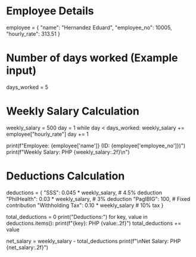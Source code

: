 # Employee Details
employee = {
    "name": "Hernandez Eduard",
    "employee_no": 10005,
    "hourly_rate": 313.51
}

# Number of days worked (Example input)
days_worked = 5  

# Weekly Salary Calculation
weekly_salary = 500
day = 1
while day < days_worked:
    weekly_salary += employee["hourly_rate"]
    day += 1

print(f"Employee: {employee['name']} (ID: {employee['employee_no']})")
print(f"Weekly Salary: PHP {weekly_salary:.2f}\n")

# Deductions Calculation
deductions = {
    "SSS": 0.045 * weekly_salary, # 4.5% deduction
    "PhilHealth": 0.03 * weekly_salary,  # 3% deduction
    "PagIBIG": 100,  # Fixed contribution
    "Withholding Tax": 0.10 * weekly_salary  # 10% tax
}

total_deductions = 0
print("Deductions:")
for key, value in deductions.items():
    print(f"{key}: PHP {value:.2f}")
    total_deductions += value

net_salary = weekly_salary - total_deductions
print(f"\nNet Salary: PHP {net_salary:.2f}")
